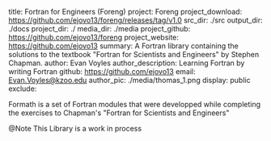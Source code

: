 title: Fortran for Engineers (Foreng)
project: Foreng
project_download: https://github.com/ejovo13/foreng/releases/tag/v1.0
src_dir: ./src
output_dir: ./docs
project_dir: ./
media_dir: ./media
project_github: https://github.com/ejovo13/foreng
project_website: https://github.com/ejovo13
summary: A Fortran library containing the solutions to the textbook "Fortran for Scientists and Engineers" by Stephen Chapman.
author: Evan Voyles
author_description: Learning Fortran by writing Fortran
github: https://github.com/ejovo13 
email: Evan.Voyles@kzoo.edu
author_pic: ./media/thomas_1.png
display: public
exclude: 

Formath is a set of Fortran modules that were developped while completing the exercises to Chapman's "Fortran for Scientists and Engineers"

@Note This Library is a work in process
